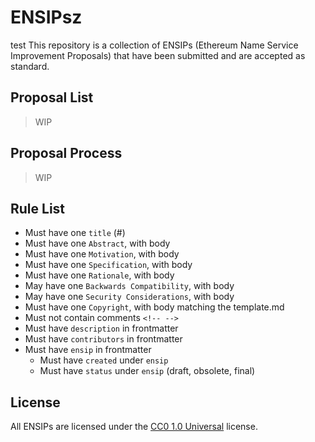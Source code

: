 # ENSIPsz

test
This repository is a collection of ENSIPs (Ethereum Name Service Improvement Proposals) that have been submitted and are accepted as standard.

## Proposal List

> WIP

## Proposal Process

> WIP

## Rule List

- Must have one `title` (#)
- Must have one `Abstract`, with body
- Must have one `Motivation`, with body
- Must have one `Specification`, with body
- Must have one `Rationale`, with body
- May have one `Backwards Compatibility`, with body
- May have one `Security Considerations`, with body
- Must have one `Copyright`, with body matching the template.md
- Must not contain comments `<!-- -->`
- Must have `description` in frontmatter
- Must have `contributors` in frontmatter
- Must have `ensip` in frontmatter
  - Must have `created` under `ensip`
  - Must have `status` under `ensip` (draft, obsolete, final)

## License

All ENSIPs are licensed under the [CC0 1.0 Universal](https://creativecommons.org/publicdomain/zero/1.0/) license.
